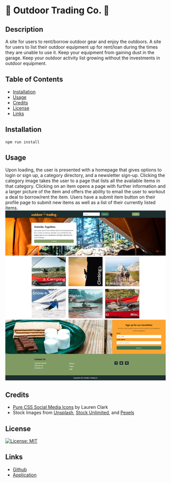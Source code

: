 # 🌲 Outdoor Trading Co. 🌲

## Description

A site for users to rent/borrow outdoor gear and enjoy the outdoors. A site for users to list their outdoor equipment up for rent/loan during the times they are unable to use it. Keep your equipment from gaining dust in the garage. Keep your outdoor activity list growing without the investments in outdoor equipment.

## Table of Contents

- [Installation](#installation)
- [Usage](#usage)
- [Credits](#credits)
- [License](#license)
- [Links](#links)

## Installation

```
npm run install
```

## Usage

Upon loading, the user is presented with a homepage that gives options to login or sign up, a category directory, and a newsletter sign-up. Clicking the category image takes the user to a page that lists all the available items in that category. Clicking on an item opens a page with further information and a larger picture of the item and offers the ability to email the user to workout a deal to borrow/rent the item. Users have a submit item button on their profile page to submit new items as well as a list of their currently listed items.
![Web application screenshot](/screenshot.png)

## Credits

- [Pure CSS Social Media Icons](https://codepen.io/laurenclark/pen/hGiqo) by Lauren Clark
- Stock Images from [Unsplash](https://unsplash.com/), [Stock Unlimited](https://stockunlimited.com), and [Pexels](https://pexels.com)

## License

[![License: MIT](https://img.shields.io/badge/License-MIT-yellow.svg)](https://opensource.org/licenses/MIT)

## Links
* [Github](https://github.com/NeedaMehmud2017/outdoor-trading-co)
* [Application](https://gentle-bastion-45496.herokuapp.com/)